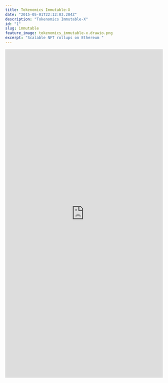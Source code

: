 ```yaml
---
title: Tokenomics Immutable-X
date: "2015-05-01T22:12:03.284Z"
description: "Tokenomics Immutable-X"
id: "1"
slug: immutable
feature_image: tokenomics_immutable-x.drawio.png
excerpt: "Scalable NFT rollups on Ethereum "
---
```


<iframe frameborder="0" style="width:100%;height:1051px;" src="https://viewer.diagrams.net/?tags=%7B%7D&highlight=0000ff&layers=1&nav=1&title=tokenomics_immutable-x.drawio#Uhttps%3A%2F%2Fdrive.google.com%2Fuc%3Fid%3D1KKfvO8tJmr_fDloIueB-UkuzyM1DiH-j%26export%3Ddownload"></iframe>
